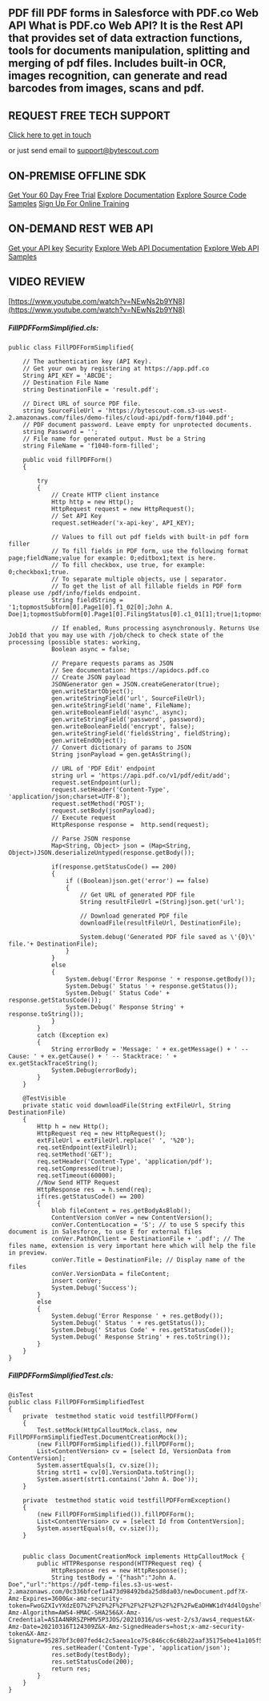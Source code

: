 ## PDF fill PDF forms in Salesforce with PDF.co Web API What is PDF.co Web API? It is the Rest API that provides set of data extraction functions, tools for documents manipulation, splitting and merging of pdf files. Includes built-in OCR, images recognition, can generate and read barcodes from images, scans and pdf.

## REQUEST FREE TECH SUPPORT

[Click here to get in touch](https://bytescout.zendesk.com/hc/en-us/requests/new?subject=PDF.co%20Web%20API%20Question)

or just send email to [support@bytescout.com](mailto:support@bytescout.com?subject=PDF.co%20Web%20API%20Question) 

## ON-PREMISE OFFLINE SDK 

[Get Your 60 Day Free Trial](https://bytescout.com/download/web-installer?utm_source=github-readme)
[Explore Documentation](https://bytescout.com/documentation/index.html?utm_source=github-readme)
[Explore Source Code Samples](https://github.com/bytescout/ByteScout-SDK-SourceCode/)
[Sign Up For Online Training](https://academy.bytescout.com/)


## ON-DEMAND REST WEB API

[Get your API key](https://app.pdf.co/signup?utm_source=github-readme)
[Security](https://pdf.co/security)
[Explore Web API Documentation](https://apidocs.pdf.co?utm_source=github-readme)
[Explore Web API Samples](https://github.com/bytescout/ByteScout-SDK-SourceCode/tree/master/PDF.co%20Web%20API)

## VIDEO REVIEW

[https://www.youtube.com/watch?v=NEwNs2b9YN8](https://www.youtube.com/watch?v=NEwNs2b9YN8)




<!-- code block begin -->

##### **FillPDFFormSimplified.cls:**
    
```
public class FillPDFFormSimplified{
    
    // The authentication key (API Key).
    // Get your own by registering at https://app.pdf.co
    String API_KEY = 'ABCDE';
    // Destination File Name
    string DestinationFile = 'result.pdf';
    
    // Direct URL of source PDF file.
    string SourceFileUrl = 'https://bytescout-com.s3-us-west-2.amazonaws.com/files/demo-files/cloud-api/pdf-form/f1040.pdf';
    // PDF document password. Leave empty for unprotected documents.
    string Password = '';
    // File name for generated output. Must be a String
    string FileName = 'f1040-form-filled';
    
    public void fillPDFForm()
    {
        
        try
        {
            // Create HTTP client instance
            Http http = new Http();
            HttpRequest request = new HttpRequest();
            // Set API Key
            request.setHeader('x-api-key', API_KEY);
            
            // Values to fill out pdf fields with built-in pdf form filler
            // To fill fields in PDF form, use the following format page;fieldName;value for example: 0;editbox1;text is here. 
            // To fill checkbox, use true, for example: 0;checkbox1;true. 
            // To separate multiple objects, use | separator. 
            // To get the list of all fillable fields in PDF form please use /pdf/info/fields endpoint.
            String fieldString = '1;topmostSubform[0].Page1[0].f1_02[0];John A. Doe|1;topmostSubform[0].Page1[0].FilingStatus[0].c1_01[1];true|1;topmostSubform[0].Page1[0].YourSocial_ReadOrderControl[0].f1_04[0];123456789';
            
            // If enabled, Runs processing asynchronously. Returns Use JobId that you may use with /job/check to check state of the processing (possible states: working, 
            Boolean async = false;
            
            // Prepare requests params as JSON
            // See documentation: https://apidocs.pdf.co
            // Create JSON payload
            JSONGenerator gen = JSON.createGenerator(true);
            gen.writeStartObject();
            gen.writeStringField('url', SourceFileUrl);
            gen.writeStringField('name', FileName);
            gen.writeBooleanField('async', async);
            gen.writeStringField('password', password);
            gen.writeBooleanField('encrypt', false);
            gen.writeStringField('fieldsString', fieldString);
            gen.writeEndObject();
            // Convert dictionary of params to JSON
            String jsonPayload = gen.getAsString();
            
            // URL of 'PDF Edit' endpoint
            string url = 'https://api.pdf.co/v1/pdf/edit/add';
            request.setEndpoint(url);            
            request.setHeader('Content-Type', 'application/json;charset=UTF-8');
            request.setMethod('POST');
            request.setBody(jsonPayload);
            // Execute request
            HttpResponse response =  http.send(request);                
            
            // Parse JSON response
            Map<String, Object> json = (Map<String, Object>)JSON.deserializeUntyped(response.getBody());
            
            if(response.getStatusCode() == 200) 
            {
                if ((Boolean)json.get('error') == false)
                {
                    // Get URL of generated PDF file
                    String resultFileUrl =(String)json.get('url');
                    
                    // Download generated PDF file
                    downloadFile(resultFileUrl, DestinationFile);
                    
                    System.debug('Generated PDF file saved as \'{0}\' file.'+ DestinationFile);
                }
            }
            else
            {
                System.debug('Error Response ' + response.getBody());
                System.Debug(' Status ' + response.getStatus());
                System.Debug(' Status Code' + response.getStatusCode());
                System.Debug(' Response String' + response.toString());
            }
        }
        catch (Exception ex)
        {
            String errorBody = 'Message: ' + ex.getMessage() + ' -- Cause: ' + ex.getCause() + ' -- Stacktrace: ' + ex.getStackTraceString();
            System.Debug(errorBody);
        }
    }
    
    @TestVisible
    private static void downloadFile(String extFileUrl, String DestinationFile)
    {
        Http h = new Http(); 
        HttpRequest req = new HttpRequest(); 
        extFileUrl = extFileUrl.replace(' ', '%20'); 
        req.setEndpoint(extFileUrl); 
        req.setMethod('GET'); 
        req.setHeader('Content-Type', 'application/pdf');
        req.setCompressed(true); 
        req.setTimeout(60000); 
        //Now Send HTTP Request
        HttpResponse res  = h.send(req); 
        if(res.getStatusCode() == 200) 
        {
            blob fileContent = res.getBodyAsBlob();
            ContentVersion conVer = new ContentVersion();
            conVer.ContentLocation = 'S'; // to use S specify this document is in Salesforce, to use E for external files
            conVer.PathOnClient = DestinationFile + '.pdf'; // The files name, extension is very important here which will help the file in preview.
            conVer.Title = DestinationFile; // Display name of the files
            conVer.VersionData = fileContent;
            insert conVer;
            System.Debug('Success');
        }
        else
        {
            System.debug('Error Response ' + res.getBody());
            System.Debug(' Status ' + res.getStatus());
            System.Debug(' Status Code' + res.getStatusCode());
            System.Debug(' Response String' + res.toString());
        }
    }
}
```

<!-- code block end -->    

<!-- code block begin -->

##### **FillPDFFormSimplifiedTest.cls:**
    
```
@isTest
public class FillPDFFormSimplifiedTest
{
    private  testmethod static void testfillPDFForm()
    {
        Test.setMock(HttpCalloutMock.class, new FillPDFFormSimplifiedTest.DocumentCreationMock());
        (new FillPDFFormSimplified()).fillPDFForm();
        List<ContentVersion> cv = [select Id, VersionData from ContentVersion];
        System.assertEquals(1, cv.size());
        String strt1 = cv[0].VersionData.toString();
        System.assert(strt1.contains('John A. Doe'));
    }

    private  testmethod static void testfillPDFFormException()
    {
        (new FillPDFFormSimplified()).fillPDFForm();
        List<ContentVersion> cv = [select Id from ContentVersion];
        System.assertEquals(0, cv.size());
    }    
   

    public class DocumentCreationMock implements HttpCalloutMock {
        public HTTPResponse respond(HTTPRequest req) {
            HttpResponse res = new HttpResponse();
            String testBody = '{"hash":"John A. Doe","url":"https://pdf-temp-files.s3-us-west-2.amazonaws.com/0c336bfcef1a473d98492bda25d8da03/newDocument.pdf?X-Amz-Expires=3600&x-amz-security-token=FwoGZXIvYXdzEO7%2F%2F%2F%2F%2F%2F%2F%2F%2F%2FwEaDHWK1dY4d4lOgsheliKBATwE%2FZewASPTEnPxTn%2BOdYhP4h3gljAJfqbRvQptDX7wdWLmrBS7Tg4qTU6pAbxIdXChGPjBWpSbtiADJKmqkmyhkUmE8GSM1%2FGtJO6bga2pgzvFLXmzxjTf3%2BFNqwYOvbyApIZdVLoPpEKY6PlCflQtLTd30dhelm6xpB8pitbdhSjdz8KCBjIobVy%2Fjwybwp6OQgB%2FT6QkIo2dU07gtFREdn5jhRyvnS5lkccweBV1%2Bw%3D%3D&X-Amz-Algorithm=AWS4-HMAC-SHA256&X-Amz-Credential=ASIA4NRRSZPHMV5P3JOS/20210316/us-west-2/s3/aws4_request&X-Amz-Date=20210316T124309Z&X-Amz-SignedHeaders=host;x-amz-security-token&X-Amz-Signature=95287bf3c007fed4c2c5aeea1ce75c846cc6c68b22aaf35175ebe41a105f54e1","pageCount":1,"error":false,"status":200,"name":"newDocument","remainingCredits":9913694,"credits":3}';
            res.setHeader('Content-Type', 'application/json');
            res.setBody(testBody);
            res.setStatusCode(200);
            return res;
        }
    }
}
```

<!-- code block end -->